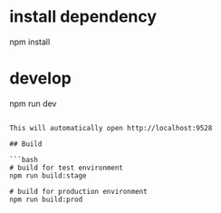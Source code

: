 <!--
 * @Author: lyy
 * @Date: 2020-05-18 19:05:49
 * @LastEditTime: 2020-07-27 09:46:33
 * @LastEditors: Please set LastEditors
 * @Description: In User Settings Edit
 * @FilePath: \vue_webProject\README.md
--> 


# install dependency
npm install

# develop
npm run dev
```

This will automatically open http://localhost:9528

## Build

```bash
# build for test environment
npm run build:stage

# build for production environment
npm run build:prod
```

